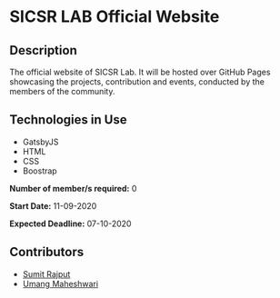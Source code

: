 # SICSR LAB Official Website

## Description
The official website of SICSR Lab. It will be hosted over GitHub Pages showcasing the projects, contribution and events, conducted by the members of the community.

## Technologies in Use
* GatsbyJS
* HTML
* CSS
* Boostrap

**Number of member/s required:** 0

**Start Date:** 11-09-2020

**Expected Deadline:** 07-10-2020

## **Contributors**
* [ Sumit Rajput ](https://github.com/rajputsumit/)
* [ Umang Maheshwari ](https://github.com/umangmahe/)
